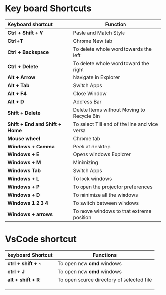 # Key board Shortcuts

| Keyboard shortcut                | Function                                      |
| :------------------------------- | --------------------------------------------- |
| **Ctrl + Shift + V**             | Paste and Match Style                         |
| **Ctrl+T**                       | Chrome New tab                                |
| **Ctrl + Backspace**             | To delete whole word towards the left         |
| **Ctrl + Delete**                | To delete whole word toward the right         |
| **Alt + Arrow**                  | Navigate in Explorer                          |
| **Alt + Tab**                    | Switch Apps                                   |
| **Alt + F4**                     | Close Window                                  |
| **Alt + D**                      | Address Bar                                   |
| **Shift + Delete**               | Delete Items without Moving to Recycle Bin    |
| **Shift + End and Shift + Home** | To select Till end of the line and vice versa |
| **Mouse wheel**                  | Chrome tab                                    |
| **Windows + Comma**              | Peek at desktop                               |
| **Windows + E**                  | Opens windows Explorer                        |
| **Windows + M**                  | Minimizing                                    |
| **Windows Tab**                  | Switch Apps                                   |
| **Windows + L**                  | To lock windows                               |
| **Windows + P**                  | To open the projector preferences             |
| **Windows + D**                  | To minimize all the windows                   |
| **Windows 1 2 3 4**              | To switch between windows                     |
| **Windows + arrows**             | To move windows to that extreme position      |

<div style="page-break-after: always; break-after: page;"></div>

# VsCode shortcut

| **keyboard Shortcut** | **Functions**                             |
| --------------------- | ----------------------------------------- |
| **ctrl + shift + ~**  | To open new **cmd** windows               |
| **ctrl + J**          | To open new **cmd** windows               |
| **alt + shift + R**   | To open source directory of selected file |
|                       |                                           |
|                       |                                           |
|                       |                                           |

